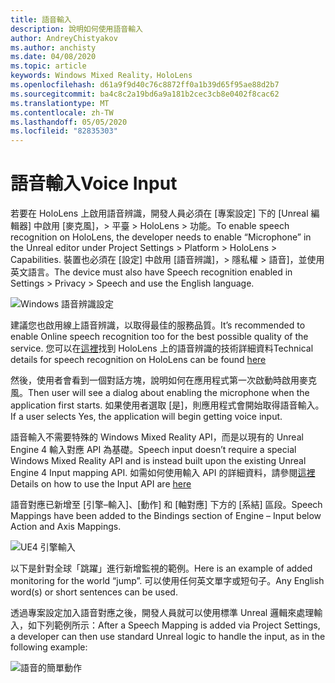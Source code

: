 ```yaml
---
title: 語音輸入
description: 說明如何使用語音輸入
author: AndreyChistyakov
ms.author: anchisty
ms.date: 04/08/2020
ms.topic: article
keywords: Windows Mixed Reality，HoloLens
ms.openlocfilehash: d61a9f9d40c76c8872ff0a1b39d65f95ae88d2b7
ms.sourcegitcommit: ba4c8c2a19bd6a9a181b2cec3cb8e0402f8cac62
ms.translationtype: MT
ms.contentlocale: zh-TW
ms.lasthandoff: 05/05/2020
ms.locfileid: "82835303"
---
```

# <a name="voice-input"></a><span data-ttu-id="19220-104">語音輸入</span><span class="sxs-lookup"><span data-stu-id="19220-104">Voice Input</span></span>

<span data-ttu-id="19220-105">若要在 HoloLens 上啟用語音辨識，開發人員必須在 [專案設定] 下的 [Unreal 編輯器] 中啟用 [麥克風]，> 平臺 > HoloLens > 功能。</span><span class="sxs-lookup"><span data-stu-id="19220-105">To enable speech recognition on HoloLens, the developer needs to enable “Microphone” in the Unreal editor under Project Settings > Platform > HoloLens > Capabilities.</span></span> <span data-ttu-id="19220-106">裝置也必須在 [設定] 中啟用 [語音辨識]，> 隱私權 > 語音]，並使用英文語言。</span><span class="sxs-lookup"><span data-stu-id="19220-106">The device must also have Speech recognition enabled in Settings > Privacy > Speech and use the English language.</span></span>

![Windows 語音辨識設定](images/unreal/speech-recognition-settings.png)

<span data-ttu-id="19220-108">建議您也啟用線上語音辨識，以取得最佳的服務品質。</span><span class="sxs-lookup"><span data-stu-id="19220-108">It’s recommended to enable Online speech recognition too for the best possible quality of the service.</span></span> <span data-ttu-id="19220-109">您可以在[這裡](voice-input.md)找到 HoloLens 上的語音辨識的技術詳細資料</span><span class="sxs-lookup"><span data-stu-id="19220-109">Technical details for speech recognition on HoloLens can be found [here](voice-input.md)</span></span>

<span data-ttu-id="19220-110">然後，使用者會看到一個對話方塊，說明如何在應用程式第一次啟動時啟用麥克風。</span><span class="sxs-lookup"><span data-stu-id="19220-110">Then user will see a dialog about enabling the microphone when the application first starts.</span></span> <span data-ttu-id="19220-111">如果使用者選取 [是]，則應用程式會開始取得語音輸入。</span><span class="sxs-lookup"><span data-stu-id="19220-111">If a user selects Yes, the application will begin getting voice input.</span></span>

<span data-ttu-id="19220-112">語音輸入不需要特殊的 Windows Mixed Reality API，而是以現有的 Unreal Engine 4 輸入對應 API 為基礎。</span><span class="sxs-lookup"><span data-stu-id="19220-112">Speech input doesn’t require a special Windows Mixed Reality API and is instead built upon the existing Unreal Engine 4 Input mapping API.</span></span> <span data-ttu-id="19220-113">如需如何使用輸入 API 的詳細資料，請參閱[這裡](https://docs.unrealengine.com/en-US/Gameplay/Input/index.html)</span><span class="sxs-lookup"><span data-stu-id="19220-113">Details on how to use the Input API are [here](https://docs.unrealengine.com/en-US/Gameplay/Input/index.html)</span></span>

<span data-ttu-id="19220-114">語音對應已新增至 [引擎–輸入]、[動作] 和 [軸對應] 下方的 [系結] 區段。</span><span class="sxs-lookup"><span data-stu-id="19220-114">Speech Mappings have been added to the Bindings section of Engine – Input below Action and Axis Mappings.</span></span> 

![UE4 引擎輸入](images/unreal/engine-input.png)
 
<span data-ttu-id="19220-116">以下是針對全球「跳躍」進行新增監視的範例。</span><span class="sxs-lookup"><span data-stu-id="19220-116">Here is an example of added monitoring for the world “jump”.</span></span> <span data-ttu-id="19220-117">可以使用任何英文單字或短句子。</span><span class="sxs-lookup"><span data-stu-id="19220-117">Any English word(s) or short sentences can be used.</span></span> 

<span data-ttu-id="19220-118">透過專案設定加入語音對應之後，開發人員就可以使用標準 Unreal 邏輯來處理輸入，如下列範例所示：</span><span class="sxs-lookup"><span data-stu-id="19220-118">After a Speech Mapping is added via Project Settings, a developer can then use standard Unreal logic to handle the input, as in the following example:</span></span> 
 
![語音的簡單動作](images/unreal/input-action-bp.png)
